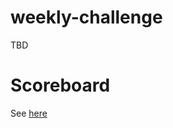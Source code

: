 # weekly-challenge
TBD

# Scoreboard
See [here](https://docs.google.com/spreadsheets/d/1ItVjMqHzYHVRkHvhwMLSei56EVrT7mP8-aAS8otU1YQ/edit?usp=sharing)
